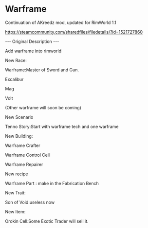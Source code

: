 # Warframe

Continuation of AKreedz mod, updated for RimWorld 1.1

https://steamcommunity.com/sharedfiles/filedetails/?id=1521727860

--- Original Description ---

Add warframe into rimworld

New Race:

Warframe:Master of Sword and Gun.

Excalibur

Mag

Volt

(Other warframe will soon be coming)

New Scenario

Tenno Story:Start with warframe tech and one warframe

New Building:

Warframe Crafter

Warframe Control Cell

Warframe Repairer

New recipe

Warframe Part : make in the Fabrication Bench

New Trait:

Son of Void:useless now

New Item:

Orokin Cell:Some Exotic Trader will sell it.
